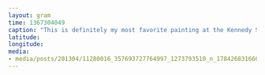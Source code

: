 ```yaml
---
layout: gram
time: 1367304049
caption: "This is definitely my most favorite painting at the Kennedy School. She's sucking out their souls!"
latitude: 
longitude: 
media:
- media/posts/201304/11280016_357693727764997_1273793510_n_17842683166000351.jpg
---
```

